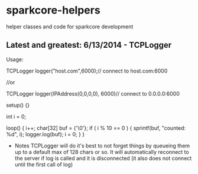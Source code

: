 sparkcore-helpers
=================

helper classes and code for sparkcore development

Latest and greatest: 6/13/2014 - TCPLogger
---

Usage:

TCPLogger logger("host.com",6000);// connect to host.com:6000

//or

TCPLogger logger(IPAddress(0,0,0,0), 6000)// connect to 0.0.0.0:6000

setup() {}

int i = 0;

loop() {
	i++;
	char[32] buf = {'\0'};
	if ( i % 10 == 0 ) {
		sprintf(buf, "counted: %d", i);
		logger.log(buf);
		i = 0;
	}
}

-	Notes
TCPLogger will do it's best to not forget things by queueing them up
to a default max of 128 chars or so. It will automatically reconnect to
the server if log is called and it is disconnected (it also does not connect until
the first call of log)